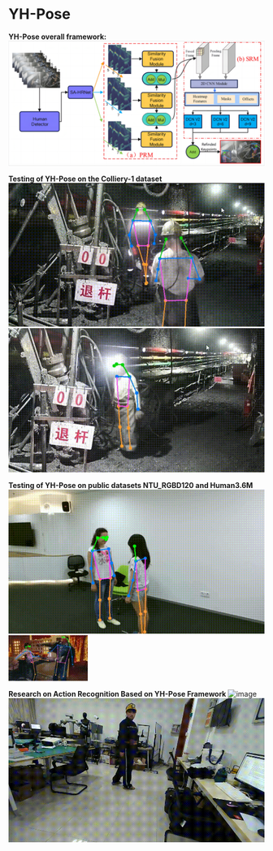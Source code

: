 # YH-Pose
**YH-Pose overall framework:**
![image](https://github.com/3083156185/YH-Pose/blob/main/Overall%20framework.png)

**Testing of YH-Pose on the Colliery-1 dataset**
![image](https://github.com/3083156185/YH-Pose/blob/main/YH-Pose_result1.gif)
![image](https://github.com/3083156185/YH-Pose/blob/main/YH-Pose_result2.gif)

**Testing of YH-Pose on public datasets NTU_RGBD120 and Human3.6M**
![image](https://github.com/3083156185/YH-Pose/blob/main/YH-Pose_result4.gif)
![image](https://github.com/3083156185/YH-Pose/blob/main/YH-Pose_result5.gif)

**Research on Action Recognition Based on YH-Pose Framework**
![image](https://github.com/3083156185/YH-Pose/blob/main/YH-Pose_result3.gif)
![image](https://github.com/3083156185/YH-Pose/blob/main/YH-Pose_result6.gif)
